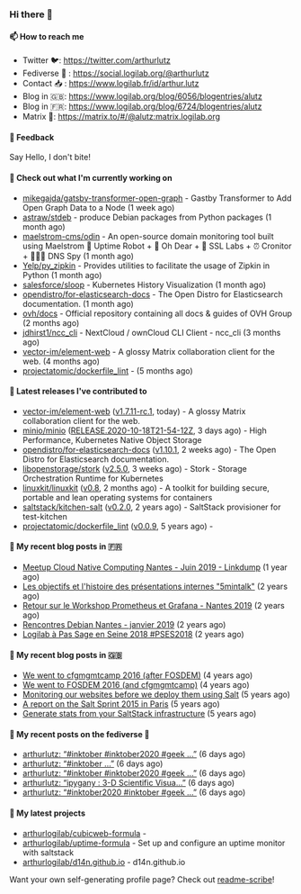 ### Hi there 👋

#### 📫 How to reach me

- Twitter 🐦: https://twitter.com/arthurlutz
- Fediverse 🐘 : https://social.logilab.org/@arthurlutz
- Contact 📥 : https://www.logilab.fr/id/arthur.lutz
- Blog in 🇬🇧: https://www.logilab.org/blog/6056/blogentries/alutz
- Blog in 🇫🇷: https://www.logilab.org/blog/6724/blogentries/alutz
- Matrix 💬: https://matrix.to/#/@alutz:matrix.logilab.org

#### 💬 Feedback

Say Hello, I don't bite!

#### 👷 Check out what I'm currently working on

- [mikegajda/gatsby-transformer-open-graph](https://github.com/mikegajda/gatsby-transformer-open-graph) - Gastby Transformer to Add Open Graph Data to a Node (1 week ago)
- [astraw/stdeb](https://github.com/astraw/stdeb) - produce Debian packages from Python packages (1 month ago)
- [maelstrom-cms/odin](https://github.com/maelstrom-cms/odin) - An open-source domain monitoring tool built using Maelstrom 🤖 Uptime Robot &#43; 🧐 Oh Dear &#43; 🧪 SSL Labs &#43; ⏰ Cronitor &#43; 🕵🏻‍♂️ DNS Spy (1 month ago)
- [Yelp/py_zipkin](https://github.com/Yelp/py_zipkin) - Provides utilities to facilitate the usage of Zipkin in Python (1 month ago)
- [salesforce/sloop](https://github.com/salesforce/sloop) - Kubernetes History Visualization (1 month ago)
- [opendistro/for-elasticsearch-docs](https://github.com/opendistro/for-elasticsearch-docs) - The Open Distro for Elasticsearch documentation. (1 month ago)
- [ovh/docs](https://github.com/ovh/docs) - Official repository containing all docs &amp; guides of OVH Group (2 months ago)
- [jdhirst1/ncc_cli](https://github.com/jdhirst1/ncc_cli) - NextCloud  / ownCloud CLI Client - ncc_cli (3 months ago)
- [vector-im/element-web](https://github.com/vector-im/element-web) - A glossy Matrix collaboration client for the web. (4 months ago)
- [projectatomic/dockerfile_lint](https://github.com/projectatomic/dockerfile_lint) -  (5 months ago)


#### 🔭 Latest releases I've contributed to

- [vector-im/element-web](https://github.com/vector-im/element-web) ([v1.7.11-rc.1](https://github.com/vector-im/element-web/releases/tag/v1.7.11-rc.1), today) - A glossy Matrix collaboration client for the web.
- [minio/minio](https://github.com/minio/minio) ([RELEASE.2020-10-18T21-54-12Z](https://github.com/minio/minio/releases/tag/RELEASE.2020-10-18T21-54-12Z), 3 days ago) - High Performance, Kubernetes Native Object Storage
- [opendistro/for-elasticsearch-docs](https://github.com/opendistro/for-elasticsearch-docs) ([v1.10.1](https://github.com/opendistro/for-elasticsearch-docs/releases/tag/v1.10.1), 2 weeks ago) - The Open Distro for Elasticsearch documentation.
- [libopenstorage/stork](https://github.com/libopenstorage/stork) ([v2.5.0](https://github.com/libopenstorage/stork/releases/tag/v2.5.0), 3 weeks ago) - Stork - Storage Orchestration Runtime for Kubernetes
- [linuxkit/linuxkit](https://github.com/linuxkit/linuxkit) ([v0.8](https://github.com/linuxkit/linuxkit/releases/tag/v0.8), 2 months ago) - A toolkit for building secure, portable and lean operating systems for containers
- [saltstack/kitchen-salt](https://github.com/saltstack/kitchen-salt) ([v0.2.0](https://github.com/saltstack/kitchen-salt/releases/tag/v0.2.0), 2 years ago) - SaltStack provisioner for test-kitchen
- [projectatomic/dockerfile_lint](https://github.com/projectatomic/dockerfile_lint) ([v0.0.9](https://github.com/projectatomic/dockerfile_lint/releases/tag/v0.0.9), 5 years ago) - 

#### 📜 My recent blog posts in 🇫🇷

- [Meetup Cloud Native Computing Nantes - Juin 2019 - Linkdump](https://www.logilab.org/blogentry/10132594) (1 year ago)
- [Les objectifs et l&#39;histoire des présentations internes &#34;5mintalk&#34;](https://www.logilab.org/blogentry/10131689) (2 years ago)
- [Retour sur le Workshop Prometheus et Grafana - Nantes 2019](https://www.logilab.org/blogentry/10131299) (2 years ago)
- [Rencontres Debian Nantes - janvier 2019](https://www.logilab.org/blogentry/10131004) (2 years ago)
- [Logilab à Pas Sage en Seine 2018 #PSES2018](https://www.logilab.org/blogentry/10128951) (2 years ago)

#### 📜 My recent blog posts in 🇬🇧

- [We went to cfgmgmtcamp 2016 (after FOSDEM)](https://www.logilab.org/blogentry/4253513) (4 years ago)
- [We went to FOSDEM 2016 (and cfgmgmtcamp)](https://www.logilab.org/blogentry/4253406) (4 years ago)
- [Monitoring our websites before we deploy them using Salt](https://www.logilab.org/blogentry/288175) (5 years ago)
- [A report on the Salt Sprint 2015 in Paris](https://www.logilab.org/blogentry/288007) (5 years ago)
- [Generate stats from your SaltStack infrastructure](https://www.logilab.org/blogentry/283815) (5 years ago)

#### 📜 My recent posts on the fediverse 🐘

- [arthurlutz: “#inktober #inktober2020 #geek …”](https://social.logilab.org/@arthurlutz/105039685376697055) (6 days ago)
- [arthurlutz: “#inktober …”](https://social.logilab.org/@arthurlutz/105039469452278830) (6 days ago)
- [arthurlutz: “#inktober #inktober2020 #geek …”](https://social.logilab.org/@arthurlutz/105039431128040731) (6 days ago)
- [arthurlutz: “ipygany : 3-D Scientific Visua…”](https://social.logilab.org/@arthurlutz/105037910385348678) (6 days ago)
- [arthurlutz: “#inktober2020 #inktober #geek …”](https://social.logilab.org/@arthurlutz/105037505102143487) (6 days ago)

#### 🌱 My latest projects

- [arthurlogilab/cubicweb-formula](https://github.com/arthurlogilab/cubicweb-formula) - 
- [arthurlogilab/uptime-formula](https://github.com/arthurlogilab/uptime-formula) -  Set up and configure an uptime monitor with saltstack
- [arthurlogilab/d14n.github.io](https://github.com/arthurlogilab/d14n.github.io) - d14n.github.io



Want your own self-generating profile page? Check out [readme-scribe](https://github.com/muesli/readme-scribe)!
